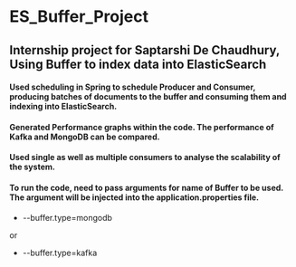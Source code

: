 # ES_Buffer_Project

## Internship project for Saptarshi De Chaudhury, Using Buffer to index data into ElasticSearch


#### Used scheduling in Spring to schedule Producer and Consumer, producing batches of documents to the buffer and consuming them and indexing into ElasticSearch.

#### Generated Performance graphs within the code. The performance of Kafka and MongoDB can be compared.

#### Used single as well as multiple consumers to analyse the scalability of the system.


#### To run the code, need to pass arguments for name of Buffer to be used. The argument will be injected into the application.properties file.

- --buffer.type=mongodb 

or

- --buffer.type=kafka
